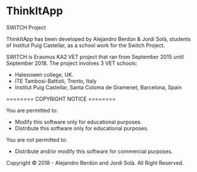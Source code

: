 # ThinkItApp
SWITCH Project

ThinkItApp has been developed by Alejandro Berdún & Jordi Solà, students of Institut Puig Castellar, as a school work for the Switch Project.

SWITCH is Erasmus KA2 VET project that ran from September 2015 until September 2018. The project involves 3 VET schools:

- Halesowen college, UK.
- ITE Tambosi-Battisti, Trento, Italy
- Institut Puig Castellar, Santa Coloma de Gramenet, Barcelona, Spain



======== COPYRIGHT NOTICE ========

You are permitted to:
- Modify this software only for educational purposes.
- Distribute this software only for educational purposes.

You are not permitted to:
- Distribute and/or modify this software for commercial purposes.

Copyright © 2018 - Alejandro Berdún and Jordi Solà.
All Right Reserved.
